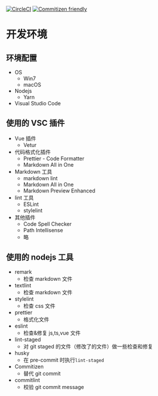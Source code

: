 [![CircleCI](https://circleci.com/gh/FuckDoctors/notes.svg?style=svg)](https://circleci.com/gh/FuckDoctors/notes)
[![Commitizen friendly](https://img.shields.io/badge/commitizen-friendly-brightgreen.svg)](http://commitizen.github.io/cz-cli/)

# 开发环境

## 环境配置

- OS
  - Win7
  - macOS
- Nodejs
  - Yarn
- Visual Studio Code

## 使用的 VSC 插件

- Vue 插件
  - Vetur
- 代码格式化插件
  - Prettier - Code Formatter
  - Markdown All in One
- Markdown 工具
  - markdown lint
  - Markdown All in One
  - Markdown Preview Enhanced
- lint 工具
  - ESLint
  - stylelint
- 其他插件
  - Code Spell Checker
  - Path Intellisense
  - 略

## 使用的 nodejs 工具

- remark
  - 检查 markdown 文件
- textlint
  - 检查 markdown 文件
- stylelint
  - 检查 css 文件
- prettier
  - 格式化文件
- eslint
  - 检查&修复 js,ts,vue 文件
- lint-staged
  - 对 git staged 的文件（修改了的文件）做一些检查和修复
- husky
  - 在 pre-commit 时执行`lint-staged`
- Commitizen
  - 替代 git commit
- commitlint
  - 校验 git commit message
